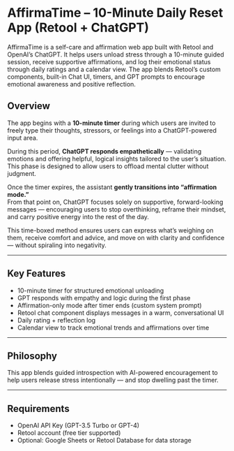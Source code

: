 
# AffirmaTime – 10-Minute Daily Reset App (Retool + ChatGPT)

AffirmaTime is a self-care and affirmation web app built with Retool and OpenAI’s ChatGPT. It helps users unload stress through a 10-minute guided session, receive supportive affirmations, and log their emotional status through daily ratings and a calendar view. The app blends Retool’s custom components, built-in Chat UI, timers, and GPT prompts to encourage emotional awareness and positive reflection.

## Overview

The app begins with a **10-minute timer** during which users are invited to freely type their thoughts, stressors, or feelings into a ChatGPT-powered input area.

During this period, **ChatGPT responds empathetically** — validating emotions and offering helpful, logical insights tailored to the user’s situation. This phase is designed to allow users to offload mental clutter without judgment.

Once the timer expires, the assistant **gently transitions into “affirmation mode.”**  
From that point on, ChatGPT focuses solely on supportive, forward-looking messages — encouraging users to stop overthinking, reframe their mindset, and carry positive energy into the rest of the day.

This time-boxed method ensures users can express what’s weighing on them, receive comfort and advice, and move on with clarity and confidence — without spiraling into negativity.

---

## Key Features

-  10-minute timer for structured emotional unloading  
-  GPT responds with empathy and logic during the first phase  
-  Affirmation-only mode after timer ends (custom system prompt)  
-  Retool chat component displays messages in a warm, conversational UI  
-  Daily rating + reflection log  
-  Calendar view to track emotional trends and affirmations over time  

---

## Philosophy

This app blends guided introspection with AI-powered encouragement to help users release stress intentionally — and stop dwelling past the timer.

---

## Requirements

- OpenAI API Key (GPT-3.5 Turbo or GPT-4)  
- Retool account (free tier supported)  
- Optional: Google Sheets or Retool Database for data storage
